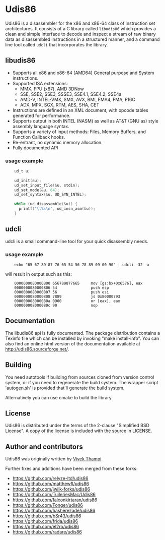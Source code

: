 # Udis86

Udis86 is a disassembler for the x86 and x86-64 class of instruction set
architectures. It consists of a C library called `libudis86` which
provides a clean and simple interface to decode and inspect a stream of 
raw binary data as disassembled instructions in a structured manner, and
a command line tool called `udcli` that incorporates the library.

## libudis86

- Supports all x86 and x86-64 (AMD64) General purpose and
    System instructions.
- Supported ISA extensions:
    - MMX, FPU (x87), AMD 3DNow
    - SSE, SSE2, SSE3, SSSE3, SSE4.1, SSE4.2, SSE4a
    - AMD-V, INTEL-VMX, SMX, AVX, BMI, FMA4, FMA, F16C
    - ADX, MPX, SGX, RTM, AES, SHA, CET  
- Instructions are defined in an XML document, with opcode
    tables generated for performance.
- Supports output in both INTEL (NASM) as well as AT&T (GNU as) style
    assembly language syntax.
- Supports a variety of input methods: Files, Memory Buffers, and
    Function Callback hooks.
- Re-entrant, no dynamic memory allocation.
- Fully documented API

### usage example

```c
    ud_t u;
    
    ud_init(&u);
    ud_set_input_file(&u, stdin);
    ud_set_mode(&u, 64);
    ud_set_syntax(&u, UD_SYN_INTEL);
    
    while (ud_disassemble(&u)) {
      printf("\t%s\n", ud_insn_asm(&u));
    }
```

## udcli

udcli is a small command-line tool for your quick disassembly needs.

### usage example

```shell
    echo "65 67 89 87 76 65 54 56 78 89 09 00 90" | udcli -32 -x 
```
will result in output such as this:
```
    0000000080000800 656789877665     mov [gs:bx+0x6576], eax
    0000000080000806 54               push esp
    0000000080000807 56               push esi
    0000000080000808 7889             js 0x80000793
    000000008000080a 0900             or [eax], eax
    000000008000080c 90               nop
```

## Documentation

The libudis86 api is fully documented. The package distribution contains
a Texinfo file which can be installed by invoking "make install-info".
You can also find an online html version of the documentation available
at http://udis86.sourceforge.net/.

## Building

You need autotools if building from sources cloned from version control
system, or if you need to regenerate the build system. The wrapper
script 'autogen.sh' is provided that'll generate the build system.

Alternatively you can use cmake to build the library.

## License

Udis86 is distributed under the terms of the 2-clause "Simplified BSD
License". A copy of the license is included with the source in LICENSE.

## Author and contributors

Udis86 was originally written by [Vivek Thampi](https://github.com/vmt/).

Further fixes and additions have been merged from these forks:
- https://github.com/relyze-ltd/udis86
- https://github.com/matthewfl/udis86
- https://github.com/jwilk-forks/udis86
- https://github.com/TuileriesMac/Udis86
- https://github.com/falconkirtaran/udis86
- https://github.com/Fonger/udis86
- https://github.com/hasherezade/udis86
- https://github.com/bSr43/udis86
- https://github.com/frida/udis86
- https://github.com/el2ro/udis86
- https://github.com/radare/udis86 
